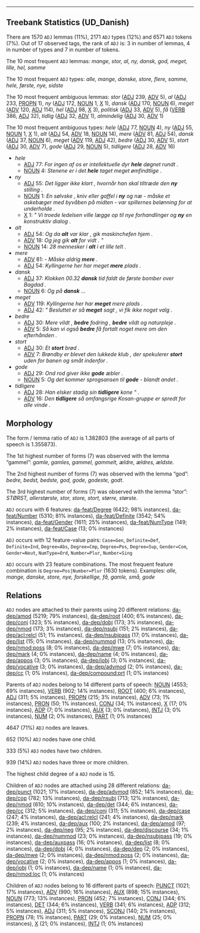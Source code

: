 

--------------------------------------------------------------------------------

## Treebank Statistics (UD_Danish)

There are 1570 `ADJ` lemmas (11%), 2171 `ADJ` types (12%) and 6571 `ADJ` tokens (7%).
Out of 17 observed tags, the rank of `ADJ` is: 3 in number of lemmas, 4 in number of types and 7 in number of tokens.

The 10 most frequent `ADJ` lemmas: <em>mange, stor, al, ny, dansk, god, meget, lille, hel, samme</em>

The 10 most frequent `ADJ` types:  <em>alle, mange, danske, store, flere, samme, hele, første, nye, sidste</em>

The 10 most frequent ambiguous lemmas: <em>stor</em> ([ADJ]() 239, [ADV]() 5), <em>al</em> ([ADJ]() 233, [PROPN]() 1), <em>ny</em> ([ADJ]() 172, [NOUN]() 1, [X]() 1), <em>dansk</em> ([ADJ]() 170, [NOUN]() 6), <em>meget</em> ([ADV]() 120, [ADJ]() 114), <em>hel</em> ([ADJ]() 98, [X]() 3), <em>politisk</em> ([ADJ]() 33, [ADV]() 5), <em>få</em> ([VERB]() 386, [ADJ]() 32), <em>tidlig</em> ([ADJ]() 32, [ADV]() 1), <em>almindelig</em> ([ADJ]() 30, [ADV]() 1)

The 10 most frequent ambiguous types:  <em>hele</em> ([ADJ]() 77, [NOUN]() 4), <em>ny</em> ([ADJ]() 55, [NOUN]() 1, [X]() 1), <em>alt</em> ([ADJ]() 54, [ADV]() 18, [NOUN]() 14), <em>mere</em> ([ADV]() 81, [ADJ]() 54), <em>dansk</em> ([ADJ]() 37, [NOUN]() 6), <em>meget</em> ([ADV]() 119, [ADJ]() 42), <em>bedre</em> ([ADJ]() 30, [ADV]() 5), <em>stort</em> ([ADJ]() 30, [ADV]() 7), <em>gode</em> ([ADJ]() 29, [NOUN]() 5), <em>tidligere</em> ([ADJ]() 28, [ADV]() 16)


* <em>hele</em>
  * [ADJ]() 77: <em>For ingen af os er intellektuelle dyr <b>hele</b> døgnet rundt .</em>
  * [NOUN]() 4: <em>Stenene er i det <b>hele</b> taget meget ømfindtlige .</em>
* <em>ny</em>
  * [ADJ]() 55: <em>Det ligger ikke klart , hvornår han skal tiltræde den <b>ny</b> stilling .</em>
  * [NOUN]() 1: <em>En sølvske , kniv eller gaffel i <b>ny</b> og næ - måske et askebæger med byvåben på midten - var spillernes belønning for at underholde .</em>
  * [X]() 1: <em>" Vi troede ledelsen ville lægge op til nye forhandlinger og <b>ny</b> en konstruktiv dialog .</em>
* <em>alt</em>
  * [ADJ]() 54: <em>Og da <b>alt</b> var klar , gik maskinchefen hjem .</em>
  * [ADV]() 18: <em>Og jeg gik <b>alt</b> for vidt . "</em>
  * [NOUN]() 14: <em>28 mennesker i <b>alt</b> i et lille telt .</em>
* <em>mere</em>
  * [ADV]() 81: <em>- Måske aldrig <b>mere</b> .</em>
  * [ADJ]() 54: <em>Kyllingerne her har meget <b>mere</b> plads .</em>
* <em>dansk</em>
  * [ADJ]() 37: <em>Klokken 00.32 <b>dansk</b> tid faldt de første bomber over Bagdad .</em>
  * [NOUN]() 6: <em>Og på <b>dansk</b> ...</em>
* <em>meget</em>
  * [ADV]() 119: <em>Kyllingerne her har <b>meget</b> mere plads .</em>
  * [ADJ]() 42: <em>" Besluttet er så <b>meget</b> sagt , vi fik ikke noget valg .</em>
* <em>bedre</em>
  * [ADJ]() 30: <em>Mere vildt , <b>bedre</b> fodring , <b>bedre</b> vildt og naturpleje .</em>
  * [ADV]() 5: <em>Så kan vi også <b>bedre</b> få fortalt noget mere om den efterhånden .</em>
* <em>stort</em>
  * [ADJ]() 30: <em>Et <b>stort</b> brød .</em>
  * [ADV]() 7: <em>Brøndby er blevet den lukkede klub , der spekulerer <b>stort</b> uden for banen og småt indenfor .</em>
* <em>gode</em>
  * [ADJ]() 29: <em>Ond rod giver ikke <b>gode</b> æbler .</em>
  * [NOUN]() 5: <em>Og det kommer sprogsansen til <b>gode</b> - blandt andet .</em>
* <em>tidligere</em>
  * [ADJ]() 28: <em>Han elsker stadig sin <b>tidligere</b> kone " .</em>
  * [ADV]() 16: <em>Den <b>tidligere</b> så omfangsrige Kosan-gruppe er spredt for alle vinde .</em>

## Morphology

The form / lemma ratio of `ADJ` is 1.382803 (the average of all parts of speech is 1.355873).

The 1st highest number of forms (7) was observed with the lemma “gammel”: <em>gamle, gamles, gammel, gammelt, ældre, ældres, ældste</em>.

The 2nd highest number of forms (7) was observed with the lemma “god”: <em>bedre, bedst, bedste, god, gode, godeste, godt</em>.

The 3rd highest number of forms (7) was observed with the lemma “stor”: <em>STØRST, allerstørste, stor, store, stort, større, største</em>.

`ADJ` occurs with 6 features: [da-feat/Degree]() (6422; 98% instances), [da-feat/Number]() (5310; 81% instances), [da-feat/Definite]() (3542; 54% instances), [da-feat/Gender]() (1611; 25% instances), [da-feat/NumType]() (149; 2% instances), [da-feat/Case]() (13; 0% instances)

`ADJ` occurs with 12 feature-value pairs: `Case=Gen`, `Definite=Def`, `Definite=Ind`, `Degree=Abs`, `Degree=Cmp`, `Degree=Pos`, `Degree=Sup`, `Gender=Com`, `Gender=Neut`, `NumType=Ord`, `Number=Plur`, `Number=Sing`

`ADJ` occurs with 23 feature combinations.
The most frequent feature combination is `Degree=Pos|Number=Plur` (1630 tokens).
Examples: <em>alle, mange, danske, store, nye, forskellige, få, gamle, små, gode</em>


## Relations

`ADJ` nodes are attached to their parents using 20 different relations: [da-dep/amod]() (5219; 79% instances), [da-dep/root]() (400; 6% instances), [da-dep/conj]() (323; 5% instances), [da-dep/dobj]() (173; 3% instances), [da-dep/nmod]() (173; 3% instances), [da-dep/nsubj]() (151; 2% instances), [da-dep/acl:relcl]() (51; 1% instances), [da-dep/nsubjpass]() (17; 0% instances), [da-dep/list]() (15; 0% instances), [da-dep/nummod]() (13; 0% instances), [da-dep/nmod:poss]() (8; 0% instances), [da-dep/mwe]() (7; 0% instances), [da-dep/mark]() (4; 0% instances), [da-dep/name]() (4; 0% instances), [da-dep/appos]() (3; 0% instances), [da-dep/iobj]() (3; 0% instances), [da-dep/vocative]() (3; 0% instances), [da-dep/advmod]() (2; 0% instances), [da-dep/cc]() (1; 0% instances), [da-dep/compound:prt]() (1; 0% instances)

Parents of `ADJ` nodes belong to 14 different parts of speech: [NOUN]() (4553; 69% instances), [VERB]() (902; 14% instances), [ROOT]() (400; 6% instances), [ADJ]() (311; 5% instances), [PROPN]() (215; 3% instances), [ADV]() (73; 1% instances), [PRON]() (50; 1% instances), [CONJ]() (34; 1% instances), [X]() (17; 0% instances), [ADP]() (7; 0% instances), [AUX]() (3; 0% instances), [INTJ]() (3; 0% instances), [NUM]() (2; 0% instances), [PART]() (1; 0% instances)

4647 (71%) `ADJ` nodes are leaves.

652 (10%) `ADJ` nodes have one child.

333 (5%) `ADJ` nodes have two children.

939 (14%) `ADJ` nodes have three or more children.

The highest child degree of a `ADJ` node is 15.

Children of `ADJ` nodes are attached using 28 different relations: [da-dep/punct]() (1021; 17% instances), [da-dep/advmod]() (852; 14% instances), [da-dep/cop]() (782; 13% instances), [da-dep/nsubj]() (713; 12% instances), [da-dep/nmod]() (610; 10% instances), [da-dep/det]() (344; 6% instances), [da-dep/cc]() (312; 5% instances), [da-dep/conj]() (311; 5% instances), [da-dep/case]() (247; 4% instances), [da-dep/acl:relcl]() (241; 4% instances), [da-dep/mark]() (239; 4% instances), [da-dep/aux]() (100; 2% instances), [da-dep/amod]() (97; 2% instances), [da-dep/neg]() (95; 2% instances), [da-dep/discourse]() (34; 1% instances), [da-dep/nummod]() (23; 0% instances), [da-dep/nsubjpass]() (19; 0% instances), [da-dep/auxpass]() (16; 0% instances), [da-dep/list]() (8; 0% instances), [da-dep/dobj]() (4; 0% instances), [da-dep/dep]() (2; 0% instances), [da-dep/mwe]() (2; 0% instances), [da-dep/nmod:poss]() (2; 0% instances), [da-dep/vocative]() (2; 0% instances), [da-dep/appos]() (1; 0% instances), [da-dep/iobj]() (1; 0% instances), [da-dep/name]() (1; 0% instances), [da-dep/nmod:loc]() (1; 0% instances)

Children of `ADJ` nodes belong to 16 different parts of speech: [PUNCT]() (1021; 17% instances), [ADV]() (990; 16% instances), [AUX]() (898; 15% instances), [NOUN]() (773; 13% instances), [PRON]() (452; 7% instances), [CONJ]() (344; 6% instances), [DET]() (344; 6% instances), [VERB]() (341; 6% instances), [ADP]() (312; 5% instances), [ADJ]() (311; 5% instances), [SCONJ]() (140; 2% instances), [PROPN]() (78; 1% instances), [PART]() (29; 0% instances), [NUM]() (25; 0% instances), [X]() (21; 0% instances), [INTJ]() (1; 0% instances)

